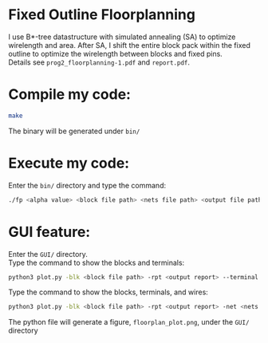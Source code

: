 # Fixed Outline Floorplanning
I use B*-tree datastructure with simulated annealing (SA) to optimize wirelength and area.
After SA, I shift the entire block pack within the fixed outline to optimize the wirelength between
blocks and fixed pins. \
Details see `prog2_floorplanning-1.pdf` and `report.pdf`.

# Compile my code:
```bash
make
```
The binary will be generated under `bin/`

# Execute my code:
Enter the `bin/` directory and type the command: 
```bash
./fp <alpha value> <block file path> <nets file path> <output file path>
```

# GUI feature:
Enter the `GUI/` directory. \
Type the command to show the blocks and terminals:
```bash
python3 plot.py -blk <block file path> -rpt <output report> --terminal
```

Type the command to show the blocks, terminals, and wires:
```bash
python3 plot.py -blk <block file path> -rpt <output report> -net <nets file path> --terminal --showwire
```

The python file will generate a figure, `floorplan_plot.png`, under the `GUI/` directory
